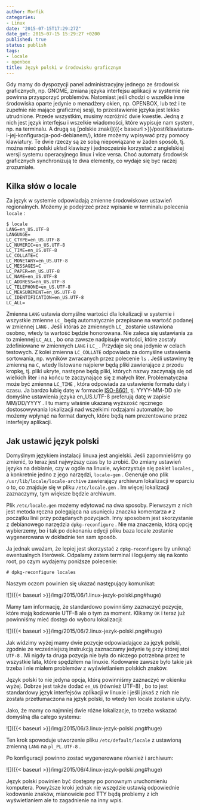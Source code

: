 ```yaml
---
author: Morfik
categories:
- Linux
date: "2015-07-15T17:29:27Z"
date_gmt: 2015-07-15 15:29:27 +0200
published: true
status: publish
tags:
- locale
- openbox
title: Język polski w środowisku graficznym
---
```


Gdy mamy do dyspozycji panel administracyjny jednego ze środowisk graficznych, np. GNOME, zmiana
języka interfejsu aplikacji w systemie nie powinna przysporzyć problemów. Natomiast jeśli chodzi o
wszelkie inne środowiska oparte jedynie o menadżery okien, np. OPENBOX, lub też i te zupełnie nie
mające graficznej sesji, to przestawienie języka jest lekko utrudnione. Przede wszystkim, musimy
rozróżnić dwie kwestie. Jedną z nich jest język interfejsu i wszelkie wiadomości, które wypisuje nam
system, np. na terminalu. A drugą są [polskie
znaki]({{< baseurl >}}/post/klawiatura-i-jej-konfiguracja-pod-debianem/), które możemy wpisywać
przy pomocy klawiatury. Te dwie rzeczy są ze sobą niepowiązane w żaden sposób, tj. można mieć polski
układ klawiszy i jednocześnie korzystać z angielskiej wersji systemu operacyjnego linux i vice
versa. Choć automaty środowisk graficznych synchronizują te dwa elementy, co wydaje się być raczej
zrozumiałe.

<!--more-->
## Kilka słów o locale

Za język w systemie odpowiadają zmienne środowiskowe ustawień regionalnych. Możemy je podejrzeć
przez wpisanie w terminalu polecenia `locale` :

    $ locale
    LANG=en_US.UTF-8
    LANGUAGE=
    LC_CTYPE=en_US.UTF-8
    LC_NUMERIC=en_US.UTF-8
    LC_TIME=en_US.UTF-8
    LC_COLLATE=C
    LC_MONETARY=en_US.UTF-8
    LC_MESSAGES=C
    LC_PAPER=en_US.UTF-8
    LC_NAME=en_US.UTF-8
    LC_ADDRESS=en_US.UTF-8
    LC_TELEPHONE=en_US.UTF-8
    LC_MEASUREMENT=en_US.UTF-8
    LC_IDENTIFICATION=en_US.UTF-8
    LC_ALL=

Zmienna `LANG` ustawia domyślne wartości dla lokalizacji w systemie i wszystkie zmienne `LC_` będą
automatycznie przepisane na wartość podanej w zmiennej `LANG` . Jeśli któraś ze zmiennych `LC_`
zostanie ustawiona osobno, wtedy ta wartość będzie honorowana. Nie zaleca się ustawiania za to
zmiennej `LC_ALL` , bo ona zawsze nadpisuje wartości, które zostały zdefiniowane w zmiennych `LANG`
i `LC_` . Przydaje się ona jedynie w celach testowych. Z kolei zmienna `LC_COLLATE` odpowiada za
domyślne ustawienia sortowania, np. wyników zwracanych przez polecenie `ls` . Jeśli ustawimy tę
zmienną na `C`, wtedy listowane najpierw będą pliki zawierające z przodu kropkę, tj. pliki ukryte,
następne będą pliki, których nazwy zaczynają się od wielkich liter i na końcu te zaczynające się z
małych liter. Problematyczna może być zmienna `LC_TIME` , która odpowiada za ustawienie formatu daty
i czasu. Ja bardzo lubię datę w formacie [ISO-8601](https://pl.wikipedia.org/wiki/ISO_8601), tj.
YYYY-MM-DD ale domyślne ustawienia języka en_US.UTF-8 preferują datę w zapisie MM/DD/YYYY . I tu
mamy właśnie ukazaną wyższość ręcznego dostosowywania lokalizacji nad wszelkimi rodzajami automatów,
bo możemy wpłynąć na format danych, które będą nam prezentowane przez interfejsy aplikacji.

## Jak ustawić język polski

Domyślnym językiem instalacji linuxa jest angielski. Jeśli zapomnieliśmy go zmienić, to teraz jest
najwyższy czas by to zrobić. Do zmiany ustawień języka na debianie, czy w ogóle na linuxie,
wykorzystuje się pakiet `locales` , a konkretnie jedno z jego narzędzi, `locale-gen` . Generuje ono
plik `/usr/lib/locale/locale-archive` zawierający archiwum lokalizacji w oparciu o to, co znajduje
się w pliku `/etc/locale.gen` . Im więcej lokalizacji zaznaczymy, tym większe będzie archiwum.

Plik `/etc/locale.gen` możemy edytować na dwa sposoby. Pierwszym z nich jest metoda ręczna
polegająca na usunięciu znaczka komentarza `#` z początku linii przy pożądanych pozycjach. Inny
sposobem jest skorzystanie z debianowego narzędzia `dpkg-reconfigure` . Nie ma znaczenia, którą
opcję wybierzemy, bo i tak po dokonaniu edycji pliku baza locale zostanie wygenerowana w dokładnie
ten sam sposób.

Ja jednak uważam, że lepiej jest skorzystać z `dpkg-reconfigure` by uniknąć ewentualnych literówek.
Odpalamy zatem terminal i logujemy się na konto root, po czym wydajemy poniższe polecenie:

    # dpkg-reconfigure locales

Naszym oczom powinien się ukazać następujący komunikat:

![]({{< baseurl >}}/img/2015/06/1.linux-jezyk-polski.png#huge)

Mamy tam informację, że standardowo powinniśmy zaznaczyć pozycje, które mają kodowanie UTF-8 ale o
tym za moment. Klikamy `OK` i teraz już powinniśmy mieć dostęp do wyboru lokalizacji:

![]({{< baseurl >}}/img/2015/06/2.linux-jezyk-polski.png#huge)

Jak widzimy wyżej mamy dwie pozycje odpowiadające za język polski, zgodnie ze wcześniejszą
instrukcją zaznaczamy jedynie tę przy której stoi `UTF-8` . Mi nigdy ta druga pozycja nie była do
niczego potrzebna przez te wszystkie lata, które spędziłem na linuxie. Kodowanie zawsze było takie
jak trzeba i nie miałem problemów z wyświetlaniem polskich znaków.

Język polski to nie jedyna opcja, którą powinniśmy zaznaczyć w okienku wyżej. Dobrze jest także
dodać `en_US` (również UTF-8) , bo to jest standardowy język interfejsów aplikacji w linuxie i
jeśli jakaś z nich nie została przetłumaczona na język polski, to wtedy ten locale zostanie użyty.

Jako, że mamy co najmniej dwie różne lokalizacje, to trzeba wskazać domyślną dla całego systemu:

![]({{< baseurl >}}/img/2015/06/3.linux-jezyk-polski.png#huge)

Ten krok spowoduje utworzenie pliku `/etc/default/locale` z ustawioną zmienną `LANG` na
`pl_PL.UTF-8` .

Po konfiguracji powinno zostać wygenerowane również i archiwum:

![]({{< baseurl >}}/img/2015/06/4.linux-jezyk-polski.png#huge)

Język polski powinien być dostępny po ponownym uruchomieniu komputera. Powyższe kroki jednak nie
wszędzie ustawią odpowiednie kodowanie znaków, mianowicie pod TTY będą problemy z ich wyświetlaniem
ale to zagadnienie na inny wpis.
